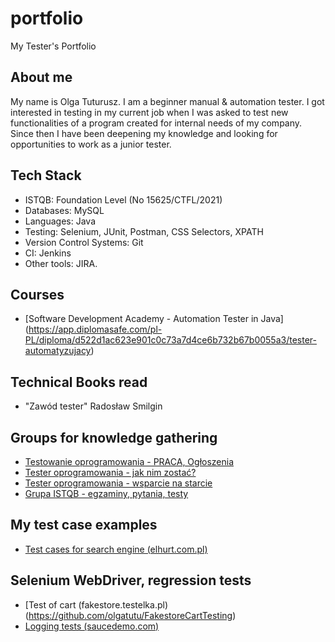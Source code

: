 # portfolio
My Tester's Portfolio

## About me

My name is Olga Tuturusz. I am a beginner manual & automation tester. 
I got interested in testing in my current job when I was asked to test new functionalities of a program created for internal needs of my company. Since then I have been deepening my knowledge and looking for opportunities to work as a junior tester.


## Tech Stack

* ISTQB: Foundation Level (No 15625/CTFL/2021)
* Databases: MySQL
* Languages: Java
* Testing: Selenium, JUnit, Postman, CSS Selectors, XPATH
* Version Control Systems: Git
* CI: Jenkins
* Other tools: JIRA.

## Courses 

* [Software Development Academy - Automation Tester in Java] (https://app.diplomasafe.com/pl-PL/diploma/d522d1ac623e901c0c73a7d4ce6b732b67b0055a3/tester-automatyzujacy)


## Technical Books read

* "Zawód tester" Radosław Smilgin


## Groups for knowledge gathering

* [Testowanie oprogramowania - PRACA, Ogłoszenia](https://www.facebook.com/groups/215557562210470/?ref=group_header)
* [Tester oprogramowania - jak nim zostać?](https://www.facebook.com/groups/531570473876610/?ref=group_header)
* [Tester oprogramowania - wsparcie na starcie](https://www.facebook.com/groups/testeroprogramowania/?ref=group_header)
* [Grupa ISTQB - egzaminy, pytania, testy](https://www.facebook.com/groups/194288250951242/)


## My test case examples
* [Test cases for search engine (elhurt.com.pl)](https://docs.google.com/spreadsheets/d/1l-7KQ7DCSfU0xckbJtpskfNtRdYC9q6PLPL5ZBwpExY/edit#gid=0)

## Selenium WebDriver, regression tests
* [Test of cart (fakestore.testelka.pl)(https://github.com/olgatutu/FakestoreCartTesting)
* [Logging tests (saucedemo.com)](https://github.com/olgatutu/SauceDemoLogIn)

